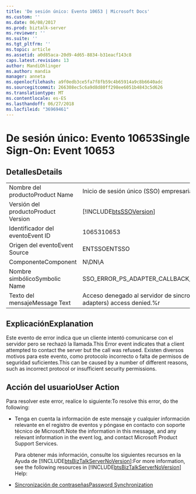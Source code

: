 ```yaml
---
title: 'De sesión único: Evento 10653 | Microsoft Docs'
ms.custom: ''
ms.date: 06/08/2017
ms.prod: biztalk-server
ms.reviewer: ''
ms.suite: ''
ms.tgt_pltfrm: ''
ms.topic: article
ms.assetid: a0d85aca-20d9-4d65-8834-b31eacf143c8
caps.latest.revision: 13
author: MandiOhlinger
ms.author: mandia
manager: anneta
ms.openlocfilehash: a9f0edb3ce5fa7f8fb59c4b65914a9c8b6640adc
ms.sourcegitcommit: 266308ec5c6a9d8d80ff298ee6051b4843c5d626
ms.translationtype: MT
ms.contentlocale: es-ES
ms.lasthandoff: 06/27/2018
ms.locfileid: "36969461"
---
```

# <a name="single-sign-on-event-10653"></a><span data-ttu-id="46b6f-102">De sesión único: Evento 10653</span><span class="sxs-lookup"><span data-stu-id="46b6f-102">Single Sign-On: Event 10653</span></span>
## <a name="details"></a><span data-ttu-id="46b6f-103">Detalles</span><span class="sxs-lookup"><span data-stu-id="46b6f-103">Details</span></span>  

|                 |                                                            |
|-----------------|------------------------------------------------------------|
|  <span data-ttu-id="46b6f-104">Nombre del producto</span><span class="sxs-lookup"><span data-stu-id="46b6f-104">Product Name</span></span>   |                 <span data-ttu-id="46b6f-105">Inicio de sesión único (SSO) empresarial</span><span class="sxs-lookup"><span data-stu-id="46b6f-105">Enterprise Single Sign-On</span></span>                  |
| <span data-ttu-id="46b6f-106">Versión del producto</span><span class="sxs-lookup"><span data-stu-id="46b6f-106">Product Version</span></span> | [!INCLUDE[btsSSOVersion](../includes/btsssoversion-md.md)] |
|    <span data-ttu-id="46b6f-107">Identificador del evento</span><span class="sxs-lookup"><span data-stu-id="46b6f-107">Event ID</span></span>     |                           <span data-ttu-id="46b6f-108">10653</span><span class="sxs-lookup"><span data-stu-id="46b6f-108">10653</span></span>                            |
|  <span data-ttu-id="46b6f-109">Origen del evento</span><span class="sxs-lookup"><span data-stu-id="46b6f-109">Event Source</span></span>   |                           <span data-ttu-id="46b6f-110">ENTSSO</span><span class="sxs-lookup"><span data-stu-id="46b6f-110">ENTSSO</span></span>                           |
|    <span data-ttu-id="46b6f-111">Componente</span><span class="sxs-lookup"><span data-stu-id="46b6f-111">Component</span></span>    |                            <span data-ttu-id="46b6f-112">N\D</span><span class="sxs-lookup"><span data-stu-id="46b6f-112">N\A</span></span>                             |
|  <span data-ttu-id="46b6f-113">Nombre simbólico</span><span class="sxs-lookup"><span data-stu-id="46b6f-113">Symbolic Name</span></span>  |        <span data-ttu-id="46b6f-114">SSO_ERROR_PS_ADAPTER_CALLBACK_ACCESS_DENIED</span><span class="sxs-lookup"><span data-stu-id="46b6f-114">SSO_ERROR_PS_ADAPTER_CALLBACK_ACCESS_DENIED</span></span>         |
|  <span data-ttu-id="46b6f-115">Texto del mensaje</span><span class="sxs-lookup"><span data-stu-id="46b6f-115">Message Text</span></span>   |    <span data-ttu-id="46b6f-116">Acceso denegado al servidor de sincronización de contraseñas (para adaptadores).%r</span><span class="sxs-lookup"><span data-stu-id="46b6f-116">Password sync server (for adapters) access denied.%r</span></span>    |

## <a name="explanation"></a><span data-ttu-id="46b6f-117">Explicación</span><span class="sxs-lookup"><span data-stu-id="46b6f-117">Explanation</span></span>  
 <span data-ttu-id="46b6f-118">Este evento de error indica que un cliente intentó comunicarse con el servidor pero se rechazó la llamada.</span><span class="sxs-lookup"><span data-stu-id="46b6f-118">This Error event indicates that a client attempted to contact the server but the call was refused.</span></span> <span data-ttu-id="46b6f-119">Existen diversos motivos para este evento, como protocolo incorrecto o falta de permisos de seguridad suficientes.</span><span class="sxs-lookup"><span data-stu-id="46b6f-119">This can be caused by a number of different reasons, such as incorrect protocol or insufficient security permissions.</span></span>  

## <a name="user-action"></a><span data-ttu-id="46b6f-120">Acción del usuario</span><span class="sxs-lookup"><span data-stu-id="46b6f-120">User Action</span></span>  
 <span data-ttu-id="46b6f-121">Para resolver este error, realice lo siguiente:</span><span class="sxs-lookup"><span data-stu-id="46b6f-121">To resolve this error, do the following:</span></span>  

- <span data-ttu-id="46b6f-122">Tenga en cuenta la información de este mensaje y cualquier información relevante en el registro de eventos y póngase en contacto con soporte técnico de Microsoft.</span><span class="sxs-lookup"><span data-stu-id="46b6f-122">Note the information in this message, and any relevant information in the event log, and contact Microsoft Product Support Services.</span></span>  

  <span data-ttu-id="46b6f-123">Para obtener más información, consulte los siguientes recursos en la Ayuda de [!INCLUDE[btsBizTalkServerNoVersion](../includes/btsbiztalkservernoversion-md.md)]:</span><span class="sxs-lookup"><span data-stu-id="46b6f-123">For more information, see the following resources in [!INCLUDE[btsBizTalkServerNoVersion](../includes/btsbiztalkservernoversion-md.md)] Help:</span></span>  

- [<span data-ttu-id="46b6f-124">Sincronización de contraseñas</span><span class="sxs-lookup"><span data-stu-id="46b6f-124">Password Synchronization</span></span>](../core/password-synchronization2.md)
